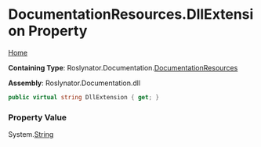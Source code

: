 <a name="_top"></a>

# DocumentationResources\.DllExtension Property

[Home](../../../../README.md#_top)

**Containing Type**: Roslynator\.Documentation\.[DocumentationResources](../README.md#_top)

**Assembly**: Roslynator\.Documentation\.dll

```csharp
public virtual string DllExtension { get; }
```

### Property Value

System\.[String](https://docs.microsoft.com/en-us/dotnet/api/system.string)

